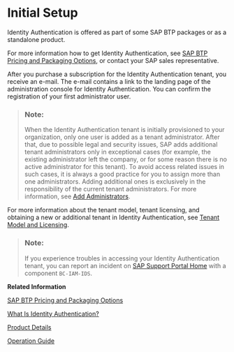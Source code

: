 <!-- loio31af7da133874e199a7df1d42905241b -->

# Initial Setup

Identity Authentication is offered as part of some SAP BTP packages or as a standalone product.

For more information how to get Identity Authentication, see [SAP BTP Pricing and Packaging Options](http://sap.com/products/cloud-platform/pricing.html), or contact your SAP sales representative.

After you purchase a subscription for the Identity Authentication tenant, you receive an e-mail. The e-mail contains a link to the landing page of the administration console for Identity Authentication. You can confirm the registration of your first administrator user.

> ### Note:  
> When the Identity Authentication tenant is initially provisioned to your organization, only one user is added as a tenant administrator. After that, due to possible legal and security issues, SAP adds additional tenant administrators only in exceptional cases \(for example, the existing administrator left the company, or for some reason there is no active administrator for this tenant\). To avoid access related issues in such cases, it is always a good practice for you to assign more than one administrators. Adding additional ones is exclusively in the responsibility of the current tenant administrators. For more information, see [Add Administrators](Operation-Guide/add-administrators-bbbdbdd.md#loiobbbdbdd3899942ce874f3aae9ba9e21d).

For more information about the tenant model, tenant licensing, and obtaining a new or additional tenant in Identity Authentication, see [Tenant Model and Licensing](tenant-model-and-licensing-93160eb.md).

> ### Note:  
> If you experience troubles in accessing your Identity Authentication tenant, you can report an incident on [SAP Support Portal Home](https://support.sap.com/en/index.html) with a component `BC-IAM-IDS`.

**Related Information**  


[SAP BTP Pricing and Packaging Options](http://sap.com/products/cloud-platform/pricing.html)

[What Is Identity Authentication?](what-is-identity-authentication-2788271.md "Authentication and single sign-on for users in the cloud.")

[Product Details](product-details-4d404b1.md)

[Operation Guide](Operation-Guide/operation-guide-6a8e67c.md "This guide is for administrators. It explains how administrators can configure Identity Authentication so that users can have all enhanced features for each scenario.")

